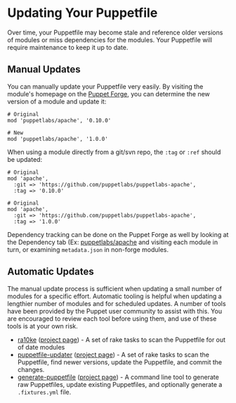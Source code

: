 Updating Your Puppetfile
========================

Over time, your Puppetfile may become stale and reference older versions of modules or miss dependencies for the modules. Your Puppetfile will require maintenance to keep it up to date.

Manual Updates
--------------

You can manually update your Puppetfile very easily. By visiting the module's homepage on the [Puppet Forge](https://forge.puppetlabs.com/), you can determine the new version of a module and update it:

    # Original
    mod 'puppetlabs/apache', '0.10.0'
    
    # New
    mod 'puppetlabs/apache', '1.0.0'

When using a module directly from a git/svn repo, the `:tag` or `:ref` should be updated:

    # Original
    mod 'apache',
      :git => 'https://github.com/puppetlabs/puppetlabs-apache',
      :tag => '0.10.0'
      
    # Original
    mod 'apache',
      :git => 'https://github.com/puppetlabs/puppetlabs-apache',
      :tag => '1.0.0'

Dependency tracking can be done on the Puppet Forge as well by looking at the Dependency tab (Ex: [puppetlabs/apache](https://forge.puppetlabs.com/puppetlabs/apache/dependencies) and visiting each module in turn, or examining `metadata.json` in non-forge modules.

Automatic Updates
-----------------

The manual update process is sufficient when updating a small number of modules for a specific effort. Automatic tooling is helpful when updating a lengthier number of modules and for scheduled updates. A number of tools have been provided by the Puppet user community to assist with this. You are encouraged to review each tool before using them, and use of these tools is at your own risk.

* [ra10ke](https://rubygems.org/gems/ra10ke) ([project page](https://github.com/tampakrap/ra10ke/)) - A set of rake tasks to scan the Puppetfile for out of date modules
* [puppetfile-updater](https://rubygems.org/gems/puppetfile-updater/) ([project page](https://github.com/camptocamp/puppetfile-updater)) - A set of rake tasks to scan the Puppetfile, find newer versions, update the Puppetfile, and commit the changes.
* [generate-puppetfile](https://rubygems.org/gems/generate-puppetfile) ([project page](https://github.com/rnelson0/puppet-generate-puppetfile)) - A command line tool to generate raw Puppetfiles, update existing Puppetfiles, and optionally generate a `.fixtures.yml` file.
